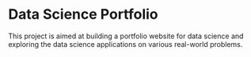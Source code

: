 # Data Science Portfolio
This project is aimed at building a portfolio website for data science and exploring the data science applications on various real-world problems. 